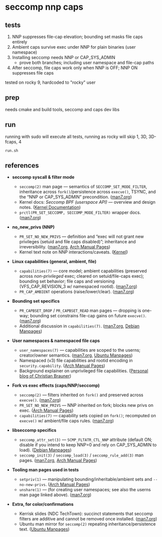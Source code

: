seccomp nnp caps
===

## tests 

1. NNP suppresses file-cap elevation; bounding set masks file caps entirely
2. Ambient caps survive exec under NNP for plain binaries (user namespace)
3. Installing seccomp needs NNP or CAP_SYS_ADMIN
    - prove both branches; including user namespace and file-cap paths
4. After seccomp, file caps work only when NNP is OFF; NNP ON suppresses file caps

tested on rocky 9, hardcoded to "rocky" user

## prep

needs cmake and build tools, seccomp and caps dev libs

## run

running with sudo will execute all tests, running as rocky will skip 1, 3D, 3D-fcaps, 4

`run.sh`

## references

* **seccomp syscall & filter mode**

   * `seccomp(2)` man page — semantics of `SECCOMP_SET_MODE_FILTER`, inheritance across `fork()`/persistence across `execve()`, TSYNC, and the “NNP or CAP\_SYS\_ADMIN” precondition. ([man7.org][1])
   * Kernel docs: *Seccomp BPF (userspace API)* — overview and design notes. ([Kernel Documentation][2])
   * `prctl(PR_SET_SECCOMP, SECCOMP_MODE_FILTER)` wrapper docs. ([man7.org][3])

* **no\_new\_privs (NNP)**

   * `PR_SET_NO_NEW_PRIVS` — definition and “exec will not grant new privileges (setuid and file caps disabled)”; inheritance and irreversibility. ([man7.org][4], [Arch Manual Pages][5])
   * Kernel text note on NNP interactions/caveats. ([Kernel][6])

* **Linux capabilities (general, ambient, file)**

   * `capabilities(7)` — core model; ambient capabilities (preserved across *non-privileged* exec; cleared on setuid/file-caps exec); bounding set behavior; file caps and versioning (VFS\_CAP\_REVISION\_3 w/ namespaced rootid). ([man7.org][7])
   * `PR_CAP_AMBIENT` operations (raise/lower/clear). ([man7.org][8])

* **Bounding set specifics**

   * `PR_CAPBSET_DROP` / `PR_CAPBSET_READ` man pages — dropping is one-way; bounding set constrains file-cap gains on future `execve()`. ([man7.org][9])
   * Additional discussion in `capabilities(7)`. ([man7.org][10], [Debian Manpages][11])

* **User namespaces & namespaced file caps**

   * `user_namespaces(7)` — capabilities are scoped to the userns; creator/owner semantics. ([man7.org][12], [Ubuntu Manpages][13])
   * Namespaced (v3) file capabilities and rootid encoding in `security.capability`. ([Arch Manual Pages][14])
   * Background explainer on unprivileged file capabilities. ([Personal blog of Christian Brauner][15])

* **Fork vs exec effects (caps/NNP/seccomp)**

   * `seccomp(2)` — filters inherited on `fork()` and preserved across `execve()`. ([man7.org][1])
   * `PR_SET_NO_NEW_PRIVS` — NNP inherited on fork; blocks new privs on exec. ([Arch Manual Pages][5])
   * `capabilities(7)` — capability sets copied on `fork()`; recomputed on `execve()` w/ ambient/file caps rules. ([man7.org][7])

* **libseccomp specifics**

   * `seccomp_attr_set(3)` — `SCMP_FLTATR_CTL_NNP` attribute (default ON; disable if you intend to keep NNP=0 and rely on CAP\_SYS\_ADMIN to load). ([Debian Manpages][16])
   * `seccomp_init(3)` / `seccomp_load(3)` / `seccomp_rule_add(3)` man pages. ([man7.org][17], [Arch Manual Pages][18])

* **Tooling man pages used in tests**

   * `setpriv(1)` — manipulating bounding/inheritable/ambient sets and `--no-new-privs`. ([Arch Manual Pages][19])
   * `unshare(1)` — (for creating user namespaces; see also the userns man page linked above). ([man7.org][12])

* **Extra, for color/confirmations**

   * Kerrisk slides (NDC TechTown): succinct statements that seccomp filters are additive and cannot be removed once installed. ([man7.org][20])
   * Ubuntu man mirror for `seccomp(2)` repeating inheritance/persistence text. ([Ubuntu Manpages][21])

[1]: https://man7.org/linux/man-pages/man2/seccomp.2.html "seccomp(2) - Linux manual page"
[2]: https://docs.kernel.org/userspace-api/seccomp_filter.html?utm_source=chatgpt.com "Seccomp BPF (SECure COMPuting with filters)"
[3]: https://man7.org/linux/man-pages/man2/pr_set_seccomp.2const.html?utm_source=chatgpt.com "PR_SET_SECCOMP(2const) - Linux manual page"
[4]: https://man7.org/linux/man-pages/man2/PR_SET_NO_NEW_PRIVS.2const.html?utm_source=chatgpt.com "PR_SET_NO_NEW_PRIVS(2const) - Linux manual page"
[5]: https://man.archlinux.org/man/core/man-pages/PR_SET_NO_NEW_PRIVS.2const.en?utm_source=chatgpt.com "PR_SET_NO_NEW_PRIVS(2const)"
[6]: https://www.kernel.org/doc/Documentation/prctl/no_new_privs.txt?utm_source=chatgpt.com "no_new_privs"
[7]: https://man7.org/linux/man-pages/man7/capabilities.7.html "capabilities(7) - Linux manual page"
[8]: https://man7.org/linux/man-pages/man2/pr_cap_ambient.2const.html?utm_source=chatgpt.com "PR_CAP_AMBIENT(2const) - Linux manual page"
[9]: https://man7.org/linux/man-pages/man2/pr_capbset_drop.2const.html?utm_source=chatgpt.com "PR_CAPBSET_DROP(2const) - Linux manual page"
[10]: https://man7.org/linux/man-pages/man7/capabilities.7.html?utm_source=chatgpt.com "capabilities(7) - Linux manual page"
[11]: https://manpages.debian.org/bookworm/manpages/capabilities.7.en.html?utm_source=chatgpt.com "capabilities(7) - bookworm"
[12]: https://man7.org/linux/man-pages/man7/user_namespaces.7.html?utm_source=chatgpt.com "user_namespaces(7) - Linux manual page"
[13]: https://manpages.ubuntu.com/manpages/focal/man7/user_namespaces.7.html?utm_source=chatgpt.com "user_namespaces - overview of Linux user namespaces"
[14]: https://man.archlinux.org/man/capabilities.7.en?utm_source=chatgpt.com "capabilities(7)"
[15]: https://brauner.io/2018/08/05/unprivileged-file-capabilities.html?utm_source=chatgpt.com "Unprivileged File Capabilities - Christian Brauner"
[16]: https://manpages.debian.org/unstable/libseccomp-dev/seccomp_attr_set.3.en.html?utm_source=chatgpt.com "seccomp_attr_set(3) — libseccomp-dev — Debian unstable"
[17]: https://man7.org/linux/man-pages/man3/seccomp_init.3.html?utm_source=chatgpt.com "seccomp_init(3) - Linux manual page - man7.org"
[18]: https://man.archlinux.org/man/seccomp_load.3.en?utm_source=chatgpt.com "seccomp_load(3) - Arch Linux manual pages"
[19]: https://man.archlinux.org/man/setpriv.1.en?utm_source=chatgpt.com "setpriv(1) — Arch manual pages"
[20]: https://man7.org/conf/ndctechtown2018/limiting-the-kernel-attack-surface-with-seccomp-NDC-TechTown-Kerrisk.pdf?utm_source=chatgpt.com "Using seccomp to limit the kernel attack surface"
[21]: https://manpages.ubuntu.com/manpages/bionic/man2/seccomp.2.html?utm_source=chatgpt.com "seccomp - operate on Secure Computing state of the process"

